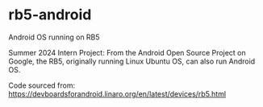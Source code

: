 # rb5-android
Android OS running on RB5

Summer 2024 Intern Project:
From the Android Open Source Project on Google, the RB5, originally running Linux Ubuntu OS, can also run Android OS. 

Code sourced from: https://devboardsforandroid.linaro.org/en/latest/devices/rb5.html
